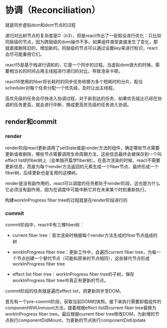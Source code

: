 # 协调（Reconciliation）

就是同步虚拟dom和dom节点的过程

递归对比树节点的复杂度是O（n3），但是react作出了一些假设进行优化：只比较同层级的节点，因为跨层级的dom操作不多。如果组件类型直接发生了变化，那就直接删除旧的，增加新的。同层级的节点可以通过设置key来进行标识，react会尽可能重用它们。

react15是基于栈进行调和的，它是一个同步的过程。当虚拟dom很大的时候，需要相当长的时间占用主线程进行递归的对比，导致渲染卡顿。

react16使用的fiber将长耗时的同步任务转换为多个短耗时的分片，配合scheduler对每个任务分配一个优先级，及时让出主线程。

高优先级的任务会尽快进入协调过程，对于新到达的任务，如果优先级比已经在协调的任务更高，就会进行中断，换成更高优先级的任务进入协调。

## render和commit

### render

render阶段react更新调用了setState或是render方法的组件，确定哪些节点需要更新或者删除，哪些节点需要调用生命周期方法，这些信息最终会被保存到一个叫effect list的fiber树上（会单独开篇学fiber树）。在首次渲染的时候，react不需要更新信息，而是为每个render方法返回的元素生成一个fiber节点，最终形成一个fiber树，后续更新也是复用的这棵树。

render是没有副作用的，react可以调度的任务都处于render阶段，这也是为什么它必须没有副作用，因为在调度中可能中断它并在未来某个时刻重新执行。

构建workInProgress fiber tree的过程就是在render阶段进行的

### commit

commit阶段中，react中有三棵fiber树：

- current fiber tree：首次渲染时根据每个render方法生成的fiber节点组成的树

- workInProgress fiber tree：更新工作中，会遍历current fiber tree，为每一个节点创建一个替代节点（可能和原来的节点相同），这些替代节点形成workInProgress fiber tree

- effect list fiber tree：workInProgress fiber tree的子树，保存workInProgress fiber tree中真正有更新的节点。

commit阶段的任务就是遍历effect list，把更新同步至DOM。

首先有一个pre-commit阶段，获取当前DOM的快照。接下来执行需要卸载组件的componentWillUnmount方法，接着根据effect list将current fiber tree替换为workInProgress fiber tree。最后根据current fiber tree修改DOM，为新增的节点执行componentDidMount，为更新的节点执行componentDidUpdate

